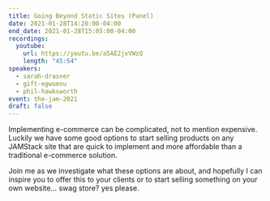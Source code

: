 ```yaml
---
title: Going Beyond Static Sites (Panel)
date: 2021-01-28T14:20:00-04:00
end_date: 2021-01-28T15:05:00-04:00
recordings:
  youtube:
    url: https://youtu.be/a5AE2jxVWzQ
    length: "45:54"
speakers:
  - sarah-drasner
  - gift-egwuenu
  - phil-hawksworth
event: the-jam-2021
draft: false
---
```


Implementing e-commerce can be complicated, not to mention expensive.
Luckily we have some good options to start selling products on any JAMStack site that are quick to implement and more affordable than a traditional e-commerce solution.

Join me as we investigate what these options are about, and hopefully I can inspire you to offer this to your clients or to start selling something on your own website... swag store? yes please.

